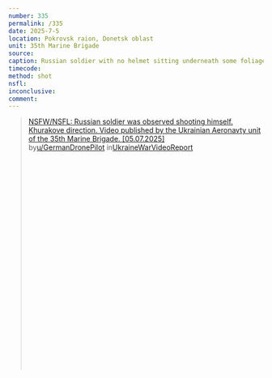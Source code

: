 ```yaml
---
number: 335
permalink: /335
date: 2025-7-5
location: Pokrovsk raion, Donetsk oblast
unit: 35th Marine Brigade
source: 
caption: Russian soldier with no helmet sitting underneath some foliage shoots himself in the head with his rifle on automatic
timecode: 
method: shot
nsfl: 
inconclusive: 
comment: 
---
```

<blockquote class="reddit-embed-bq" style="height:500px" data-embed-height="740"><a href="https://www.reddit.com/r/UkraineWarVideoReport/comments/1lt2vug/nsfwnsfl_russian_soldier_was_observed_shooting/">NSFW/NSFL: Russian soldier was observed shooting himself. Khurakove direction. Video published by the Ukrainian Aeronavty unit of the 35th Marine Brigade. [05.07.2025]</a><br> by<a href="https://www.reddit.com/user/GermanDronePilot/">u/GermanDronePilot</a> in<a href="https://www.reddit.com/r/UkraineWarVideoReport/">UkraineWarVideoReport</a></blockquote><script async="" src="https://embed.reddit.com/widgets.js" charset="UTF-8"></script>